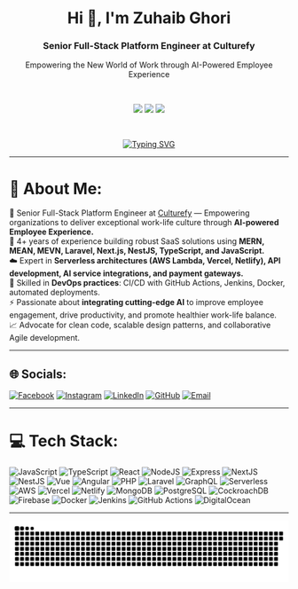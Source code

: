 <h1 align="center">Hi 👋, I'm Zuhaib Ghori</h1>
<h3 align="center">Senior Full-Stack Platform Engineer at Culturefy</h3>
<p align="center">
Empowering the New World of Work through AI-Powered Employee Experience
</p>

<br/>

<p align="center">
  <img src="https://media3.giphy.com/media/ln7z2eWriiQAllfVcn/200w.webp" width="100">
  <img src="https://media3.giphy.com/media/kdFc8fubgS31b8DsVu/giphy.webp" width="100">
  <img src="https://i.giphy.com/media/v1.Y2lkPTc5MGI3NjExeG81bDhweGx5ZDl1MWN6bml4MHYycTU4d2E1ZGZvMDRreWRpYnY1bCZlcD12MV9pbnRlcm5hbF9naWZfYnlfaWQmY3Q9cw/eNAsjO55tPbgaor7ma/giphy.gif" width="100">
</p>

<br/>

<p align="middle">
<a href="https://git.io/typing-svg">
  <img src="https://readme-typing-svg.demolab.com?font=Fira+Code&pause=1000&random=false&width=435&lines=Senior+Full-Stack+Engineer;Serverless+%26+AI+Integrations;MERN+MEAN+MEVN+Stack+Developer;DevOps+%7C+CI%2FCD+%7C+Cloud+Deployments;Passionate+about+AI-Powered+Employee+Experience" alt="Typing SVG" />
</a>
</p>

---

# 💫 About Me:
🌟 Senior Full-Stack Platform Engineer at [Culturefy](https://www.culturefy.ai) — Empowering organizations to deliver exceptional work-life culture through **AI-powered Employee Experience.**  
🧩 4+ years of experience building robust SaaS solutions using **MERN, MEAN, MEVN, Laravel, Next.js, NestJS, TypeScript, and JavaScript.**  
☁️ Expert in **Serverless architectures (AWS Lambda, Vercel, Netlify), API development, AI service integrations, and payment gateways.**  
🔄 Skilled in **DevOps practices**: CI/CD with GitHub Actions, Jenkins, Docker, automated deployments.  
⚡ Passionate about **integrating cutting-edge AI** to improve employee engagement, drive productivity, and promote healthier work-life balance.  
📈 Advocate for clean code, scalable design patterns, and collaborative Agile development.  

---

## 🌐 Socials:
[![Facebook](https://img.shields.io/badge/Facebook-%231877F2.svg?logo=Facebook&logoColor=white)](https://facebook.com/zuhaib.ghori.5) 
[![Instagram](https://img.shields.io/badge/Instagram-%23E4405F.svg?logo=Instagram&logoColor=white)](https://instagram.com/zuhaib_ghori) 
[![LinkedIn](https://img.shields.io/badge/LinkedIn-%230077B5.svg?logo=linkedin&logoColor=white)](https://linkedin.com/in/zuhaib-ghori) 
[![GitHub](https://img.shields.io/badge/GitHub-181717.svg?logo=github&logoColor=white)](https://github.com/Zuhaibdev3) 
[![Email](https://img.shields.io/badge/Email-D14836?logo=gmail&logoColor=white)](mailto:zuhaibdev@gmail.com)

---

# 💻 Tech Stack:
![JavaScript](https://img.shields.io/badge/JavaScript-%23323330.svg?style=for-the-badge&logo=javascript&logoColor=%23F7DF1E)
![TypeScript](https://img.shields.io/badge/TypeScript-%23007ACC.svg?style=for-the-badge&logo=typescript&logoColor=white)
![React](https://img.shields.io/badge/React-%2320232a.svg?style=for-the-badge&logo=react&logoColor=%2361DAFB)
![NodeJS](https://img.shields.io/badge/Node.js-6DA55F?style=for-the-badge&logo=node.js&logoColor=white)
![Express](https://img.shields.io/badge/Express.js-%23404d59.svg?style=for-the-badge&logo=express&logoColor=%2361DAFB)
![NextJS](https://img.shields.io/badge/Next-black?style=for-the-badge&logo=next.js&logoColor=white)
![NestJS](https://img.shields.io/badge/NestJS-%23E0234E.svg?style=for-the-badge&logo=nestjs&logoColor=white)
![Vue](https://img.shields.io/badge/Vue.js-35495E?style=for-the-badge&logo=vue.js&logoColor=4FC08D)
![Angular](https://img.shields.io/badge/Angular-DD0031?style=for-the-badge&logo=angular&logoColor=white)
![PHP](https://img.shields.io/badge/PHP-777BB4?style=for-the-badge&logo=php&logoColor=white)
![Laravel](https://img.shields.io/badge/Laravel-FF2D20?style=for-the-badge&logo=laravel&logoColor=white)
![GraphQL](https://img.shields.io/badge/GraphQL-E10098?style=for-the-badge&logo=graphql&logoColor=white)
![Serverless](https://img.shields.io/badge/Serverless-FD5750?style=for-the-badge&logo=serverless&logoColor=white)
![AWS](https://img.shields.io/badge/AWS-%23FF9900.svg?style=for-the-badge&logo=amazon-aws&logoColor=white)
![Vercel](https://img.shields.io/badge/Vercel-%23000000.svg?style=for-the-badge&logo=vercel&logoColor=white)
![Netlify](https://img.shields.io/badge/Netlify-%23000000.svg?style=for-the-badge&logo=netlify&logoColor=#00C7B7)
![MongoDB](https://img.shields.io/badge/MongoDB-%234ea94b.svg?style=for-the-badge&logo=mongodb&logoColor=white)
![PostgreSQL](https://img.shields.io/badge/Postgres-%23316192.svg?style=for-the-badge&logo=postgresql&logoColor=white)
![CockroachDB](https://img.shields.io/badge/CockroachDB-6933FF?style=for-the-badge&logo=Cockroach%20Labs&logoColor=white)
![Firebase](https://img.shields.io/badge/Firebase-039BE5?style=for-the-badge&logo=Firebase&logoColor=white)
![Docker](https://img.shields.io/badge/Docker-%230db7ed.svg?style=for-the-badge&logo=docker&logoColor=white)
![Jenkins](https://img.shields.io/badge/Jenkins-%232C5263.svg?style=for-the-badge&logo=jenkins&logoColor=white)
![GitHub Actions](https://img.shields.io/badge/GitHub_Actions-2088FF?style=for-the-badge&logo=github-actions&logoColor=white)
![DigitalOcean](https://img.shields.io/badge/DigitalOcean-%230167ff.svg?style=for-the-badge&logo=digitalOcean&logoColor=white)

---

<p align="center">
  <img src="https://raw.githubusercontent.com/Zuhaibdev3/Zuhaibdev3/output/snake.svg" alt="Snake animation" />
</p>
